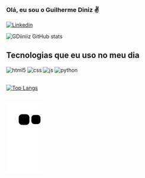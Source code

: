 ### Olá, eu sou o Guilherme Diniz ✌️

[![Linkedin](https://img.shields.io/badge/LinkedIn-0077B5?style=for-the-badge&logo=linkedin&logoColor=white)](https://www.linkedin.com/in/guilherme-diniz-6516631b0/)

![GDiiniiz GitHub stats](https://github-readme-stats.vercel.app/api?username=GDiiniiz&show_icons=true&theme=dark)

## Tecnologias que eu uso no meu dia

<div style="display: inline_block">
  <img align="center" alt="html5" src="https://img.shields.io/badge/HTML5-E34F26?style=for-the-badge&logo=html5&logoColor=white" />
  <img align="center" alt="css" src="https://img.shields.io/badge/CSS3-1572B6?style=for-the-badge&logo=css3&logoColor=white" />
  <img align="center" alt="js" src="https://img.shields.io/badge/JavaScript-F7DF1E?style=for-the-badge&logo=javascript&logoColor=black" />
  <img align="center" alt="python" src="https://img.shields.io/badge/Python-14354C?style=for-the-badge&logo=python&logoColor=white" />
</div><br/>

[![Top Langs](https://github-readme-stats.vercel.app/api/top-langs/?username=GDiiniiz)](https://github.com/anuraghazra/github-readme-stats)
##
![Snake animation](https://github.com/GDiiniiz/GDiiniiz/blob/output/github-contribution-grid-snake.svg)

